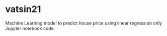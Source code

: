 # vatsin21
Machine Learning model to predict house price using linear regression only Jupyter notebook code.
